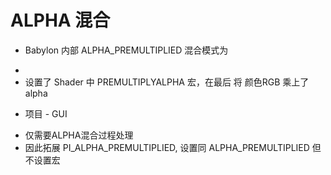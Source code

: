 # ALPHA 混合
* Babylon 内部 ALPHA_PREMULTIPLIED 混合模式为
 - 
 - 设置了 Shader 中 PREMULTIPLYALPHA 宏，在最后 将 颜色RGB 乘上了 alpha
* 项目 - GUI 
 - 仅需要ALPHA混合过程处理
 - 因此拓展 PI_ALPHA_PREMULTIPLIED, 设置同 ALPHA_PREMULTIPLIED 但不设置宏